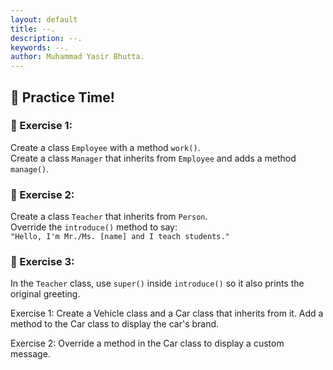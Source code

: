 ```yaml
---
layout: default
title: --.
description: --.
keywords: --.
author: Muhammad Yasir Bhutta.
---
```


## 🧪 Practice Time!

### 📝 Exercise 1:
Create a class `Employee` with a method `work()`.  
Create a class `Manager` that inherits from `Employee` and adds a method `manage()`.

### 📝 Exercise 2:
Create a class `Teacher` that inherits from `Person`.  
Override the `introduce()` method to say:  
`"Hello, I'm Mr./Ms. [name] and I teach students."`

### 📝 Exercise 3:
In the `Teacher` class, use `super()` inside `introduce()` so it also prints the original greeting.

Exercise 1: Create a Vehicle class and a Car class that inherits from it. Add a method to the Car class to display the car's brand.

Exercise 2: Override a method in the Car class to display a custom message.

